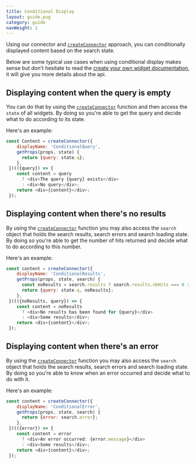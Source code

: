 ```yaml
---
title: Conditional Display
layout: guide.pug
category: guide
navWeight: 1
---
```


Using our connector and [`createConnector`](create-own-widget.html) approach, you can 
conditionally displayed content based on the search state. 

Below are some typical use cases when using conditional display makes sense but don't hesitate to read the 
[create your own widget documentation](create-own-widget.html), it will give you more details 
about the api. 

## Displaying content when the query is empty

You can do that by using the [`createConnector`](create-own-widget.html) function and
then access the `state` of all widgets. By doing so you're able to get the query and decide what to do according to its state.

Here's an example:

```javascript
const Content = createConnector({
    displayName: 'ConditionalQuery',
    getProps(props, state) {
      return {query: state.q};
    },
 })(({query}) => {
    const content = query
      ? <div>The query {query} exists</div>
      : <div>No query</div>;
    return <div>{content}</div>;
 });
```

## Displaying content when there's no results 
 
By using the [`createConnector`](create-own-widget.html) function you may also access the `search` object 
that holds the search results, search errors and search loading state. By doing so you're able to get the number of hits 
returned and decide what to do according to this number. 

Here's an example: 

```javascript
const content = createConnector({
    displayName: 'ConditionalResults',
    getProps(props, state, search) {
      const noResults = search.results ? search.results.nbHits === 0 : false;
      return {query: state.q, noResults};
    },
 })(({noResults, query}) => {
    const content = noResults
      ? <div>No results has been found for {query}</div>
      : <div>Some results</div>;
    return <div>{content}</div>;
 });
```

## Displaying content when there's an error
 
By using the [`createConnector`](create-own-widget.html) function you may also access the `search` object 
that holds the search results, search errors and search loading state. By doing so you're able to know when an error occurred and 
decide what to do with it. 

Here's an example: 

```javascript
const content = createConnector({
    displayName: 'ConditionalError',
    getProps(props, state, search) {
      return {error: search.error};
    },
 })(({error}) => {
    const content = error
      ? <div>An error occurred: {error.message}</div>
      : <div>Some results</div>;
    return <div>{content}</div>;
 });
```



